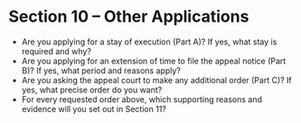 # Section 10 – Other Applications

- Are you applying for a stay of execution (Part A)? If yes, what stay is required and why?
- Are you applying for an extension of time to file the appeal notice (Part B)? If yes, what period and reasons apply?
- Are you asking the appeal court to make any additional order (Part C)? If yes, what precise order do you want?
- For every requested order above, which supporting reasons and evidence will you set out in Section 11?
